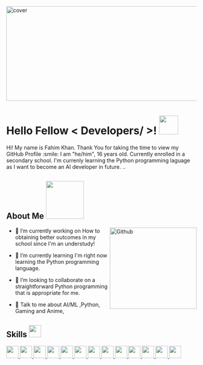 
<img allign = "left" width = '835px' height = '250px' src="https://i.imgur.com/Msv0NAX.png" alt="cover" />


<h1> Hello Fellow < Developers/ >! <img src = "https://raw.githubusercontent.com/MartinHeinz/MartinHeinz/master/wave.gif" width = 50px> </h1>

<div size='20px'> Hi! My name is Fahim Khan. Thank You for taking the time to view my GitHub Profile :smile: 
  I am "he/him", 16 years old. Currently enrolled in a secondary school.
I'm currenly learning the Python programming laguage as I want to become an AI developer in future. ..
</div>
<h2> About Me <img src = "https://i.imgur.com/eba2bIC.gif" height = 100 width = 100px></h2>

<img width="230px" height="215px" align="right" alt="Github" src="https://i.imgur.com/281SyIa.jpg" />


- 🔭 I’m currently working on How to obtaining better outcomes in my school since I'm an understudy!

- 🌱 I’m currently learning I'm right now learning the Python programming language. 

- 👯 I’m looking to collaborate on a straightforward Python programming that is appropriate for me. 

- 💬 Talk to me about AI/ML ,Python, Gaming and  Anime, 

<h2> Skills <img src = "https://media2.giphy.com/media/QssGEmpkyEOhBCb7e1/giphy.gif?cid=ecf05e47a0n3gi1bfqntqmob8g9aid1oyj2wr3ds3mg700bl&rid=giphy.gif" width = 32px> </h2>
<a href= https://github.com/#76115820?tab=repositories&q=&type=&language=python&sort= > <img width ='32px' src ='https://raw.githubusercontent.com/rahulbanerjee26/githubAboutMeGenerator/main/icons/python.svg'> </a>
<a href= https://github.com/#76115820?tab=repositories&q=&type=&language=git&sort= > <img width ='32px' src ='https://raw.githubusercontent.com/rahulbanerjee26/githubAboutMeGenerator/main/icons/git.svg'> </a>
<a href= https://github.com/#76115820?tab=repositories&q=&type=&language=github&sort= > <img width ='32px' src ='https://raw.githubusercontent.com/rahulbanerjee26/githubAboutMeGenerator/main/icons/github.svg'> </a>
<a href= https://github.com/#76115820?tab=repositories&q=&type=&language=google&sort= > <img width ='32px' src ='https://raw.githubusercontent.com/rahulbanerjee26/githubAboutMeGenerator/main/icons/google.svg'> </a>
<a href= https://github.com/#76115820?tab=repositories&q=&type=&language=illustrator&sort= > <img width ='32px' src ='https://raw.githubusercontent.com/rahulbanerjee26/githubAboutMeGenerator/main/icons/illustrator.svg'> </a>
<a href= https://github.com/#76115820?tab=repositories&q=&type=&language=photoshop&sort= > <img width ='32px' src ='https://raw.githubusercontent.com/rahulbanerjee26/githubAboutMeGenerator/main/icons/photoshop.svg'> </a>
<a href=https://www.quora.com/> <img width ='32px' src ='https://i.imgur.com/44IKkME.png'> </a>
<a href= https://github.com/#76115820?tab=repositories&q=&type=&language=pinterest&sort= > <img width ='32px' src ='https://raw.githubusercontent.com/rahulbanerjee26/githubAboutMeGenerator/main/icons/pinterest.svg'> </a>
<a href= https://github.com/#76115820?tab=repositories&q=&type=&language=scikit&sort= > <img width ='32px' src ='https://raw.githubusercontent.com/rahulbanerjee26/githubAboutMeGenerator/main/icons/scikit.svg'> </a>
<a href= https://github.com/#76115820?tab=repositories&q=&type=&language=spotify&sort= > <img width ='32px' src ='https://raw.githubusercontent.com/rahulbanerjee26/githubAboutMeGenerator/main/icons/spotify.svg'> </a>
<a href= https://github.com/#76115820?tab=repositories&q=&type=&language=stack-overflow&sort= > <img width ='32px' src ='https://raw.githubusercontent.com/rahulbanerjee26/githubAboutMeGenerator/main/icons/stack-overflow.svg'> </a>
<a href= https://github.com/#76115820?tab=repositories&q=&type=&language=stack-overflow&sort= > <img width ='32px' src ='https://i.imgur.com/dIZiURr.png?1'> </a>
  <a href= https://github.com/#76115820?tab=repositories&q=&type=&language=stack-overflow&sort= > <img width ='32px' src ='https://i.imgur.com/l31xOcp.png'> </a>

